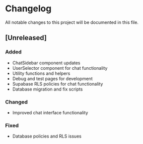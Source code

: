 # Changelog

All notable changes to this project will be documented in this file.

## [Unreleased]

### Added
- ChatSidebar component updates
- UserSelector component for chat functionality
- Utility functions and helpers
- Debug and test pages for development
- Supabase RLS policies for chat functionality
- Database migration and fix scripts

### Changed
- Improved chat interface functionality

### Fixed
- Database policies and RLS issues
